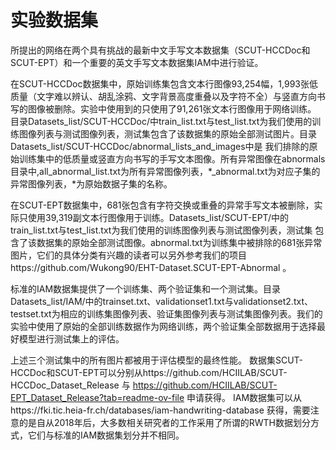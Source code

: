 # 实验数据集

所提出的网络在两个具有挑战的最新中文手写文本数据集（SCUT-HCCDoc和SCUT-EPT）和一个重要的英文手写文本数据集IAM中进行验证。

在SCUT-HCCDoc数据集中，原始训练集包含文本行图像93,254幅，1,993张低质量（文字难以辨认、胡乱涂鸦、文字背景高度重叠以及字符不全）与竖直方向书写的图像被删除。实验中使用到的只使用了91,261张文本行图像用于网络训练。
目录Datasets_list/SCUT-HCCDoc/中train_list.txt与test_list.txt为我们使用的训练图像列表与测试图像列表，测试集包含了该数据集的原始全部测试图片。目录Datasets_list/SCUT-HCCDoc/abnormal_lists_and_images中是
我们排除的原始训练集中的低质量或竖直方向书写的手写文本图像。所有异常图像在abnormals目录中,all_abnormal_list.txt为所有异常图像列表，*_abnormal.txt为对应子集的异常图像列表，*为原始数据子集的名称。

在SCUT-EPT数据集中，681张包含有字符交换或重叠的异常手写文本被删除，实际只使用39,319副文本行图像用于训练。Datasets_list/SCUT-EPT/中的train_list.txt与test_list.txt为我们使用的训练图像列表与测试图像列表，测试集
包含了该数据集的原始全部测试图像。abnormal.txt为训练集中被排除的681张异常图片，它们的具体分类有兴趣的读者可以另外参考我们的项目https://github.com/Wukong90/EHT-Dataset.SCUT-EPT-Abnormal 。

标准的IAM数据集提供了一个训练集、两个验证集和一个测试集。目录Datasets_list/IAM/中的trainset.txt、validationset1.txt与validationset2.txt、
testset.txt为相应的训练集图像列表、验证集图像列表与测试集图像列表。我们的实验中使用了原始的全部训练数据作为网络训练，两个验证集全部数据用于选择最好模型进行测试集上的评估。

上述三个测试集中的所有图片都被用于评估模型的最终性能。
数据集SCUT-HCCDoc和SCUT-EPT可以分别从https://github.com/HCIILAB/SCUT-HCCDoc_Dataset_Release 与 https://github.com/HCIILAB/SCUT-EPT_Dataset_Release?tab=readme-ov-file 申请获得。
IAM数据集可以从https://fki.tic.heia-fr.ch/databases/iam-handwriting-database 获得，需要注意的是自从2018年后，大多数相关研究者的工作采用了所谓的RWTH数据划分方式，它们与标准的IAM数据集划分并不相同。
